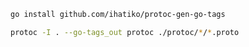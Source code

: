 ```bash install
go install github.com/ihatiko/protoc-gen-go-tags
```

```bash compile
protoc -I . --go-tags_out protoc ./protoc/*/*.proto
```
